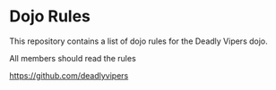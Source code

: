 Dojo Rules
==========

This repository contains a list of dojo rules for the Deadly Vipers dojo.

All members should read the rules

https://github.com/deadlyvipers